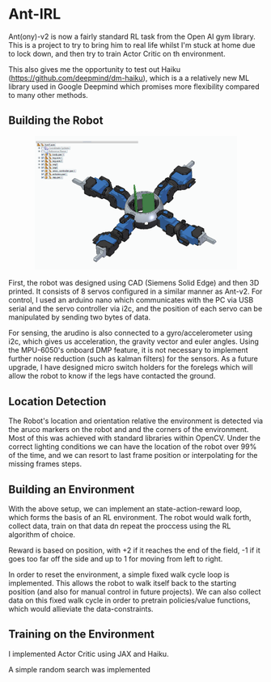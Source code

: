 # Ant-IRL

Ant(ony)-v2 is now a fairly standard RL task from the Open AI gym library. This is a project to try to bring him to real life whilst I'm stuck at home due to lock down, and then try to train Actor Critic on th environment.


This also gives me the opportunity to test out Haiku (https://github.com/deepmind/dm-haiku), which is a a relatively new ML library used in Google Deepmind which promises more flexibility compared to many other methods.

## Building the Robot
  <p align="center">
    <img src="https://github.com/charliexchen/Ant-IRL/blob/main/Parts/ant.png" width="400">
  </p>

First, the robot was designed using CAD (Siemens Solid Edge) and then 3D printed. It consists of 8 servos configured in a similar manner as Ant-v2. For control, I used an arduino nano which communicates with the PC via USB serial and the servo controller via i2c, and the position of each servo can be manipulated by sending two bytes of data.

For sensing, the arudino is also connected to a gyro/accelerometer using i2c, which gives us acceleration, the gravity vector and euler angles. Using the MPU-6050's onboard DMP feature, it is not necessary to implement further noise reduction (such as kalman filters) for the sensors. As a future upgrade, I have designed micro switch holders for the forelegs which will allow the robot to know if the legs have contacted the ground.

## Location Detection

The Robot's location and orientation relative the environment is detected via the aruco markers on the robot and and the corners of the environment. Most of this was achieved with standard libraries within OpenCV. Under the correct lighting conditions we can have the location of the robot over 99% of the time, and we can resort to last frame position or interpolating for the missing frames steps.

## Building an Environment

With the above setup, we can implement an state-action-reward loop, which forms the basis of an RL environment. The robot would walk forth, collect data, train on that data dn repeat the proccess using the RL algorithm of choice. 

Reward is based on position, with +2 if it reaches the end of the field, -1 if it goes too far off the side and up to 1 for moving from left to right.

In order to reset the environment, a simple fixed walk cycle loop is implemented. This allows the robot to walk itself back to the starting position (and also for manual control in future projects). We can also collect data on this fixed walk cycle in order to pretrain policies/value functions, which would allieviate the data-constraints.

## Training on the Environment

I implemented Actor Critic using JAX and Haiku. 

A simple random search was implemented

